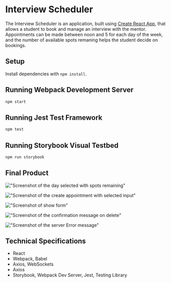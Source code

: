 # Interview Scheduler

The Interview Scheduler is an application,  built using [Create React App](https://create-react-app.dev/), that allows a student to book and manage an interview with the mentor. 
Appointments can be made between noon and 5 for each day of the week, and the number of available spots remaning helps the student decide on bookings.

## Setup

Install dependencies with `npm install`.

## Running Webpack Development Server

```sh
npm start
```

## Running Jest Test Framework

```sh
npm test
```

## Running Storybook Visual Testbed

```sh
npm run storybook
```
## Final Product
!["Screenshot of the day selected with spots remaining"]()

!["Screenshot of the create appointment with selected input"]()

!["Screenshot of show form"]()

!["Screenshot of the confirmation message on delete"]()

!["Screenshot of the server Error message"]()

## Technical Specifications

* React
* Webpack, Babel
* Axios, WebSockets
* Axios
* Storybook, Webpack Dev Server, Jest, Testing Library

